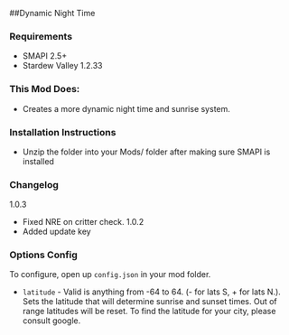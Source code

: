 ﻿##Dynamic Night Time

### Requirements
- SMAPI 2.5+
- Stardew Valley 1.2.33

### This Mod Does:
- Creates a more dynamic night time and sunrise system.

### Installation Instructions
- Unzip the folder into your Mods/ folder after making sure SMAPI is installed

### Changelog
1.0.3
 - Fixed NRE on critter check.
1.0.2
 - Added update key

### Options Config
To configure, open up `config.json` in your mod folder.


- `latitude` - Valid is anything from -64 to 64. (- for lats S, + for lats N.). Sets the latitude that will determine sunrise and sunset times. Out of range latitudes will be reset. To find the latitude for your city, please consult google.